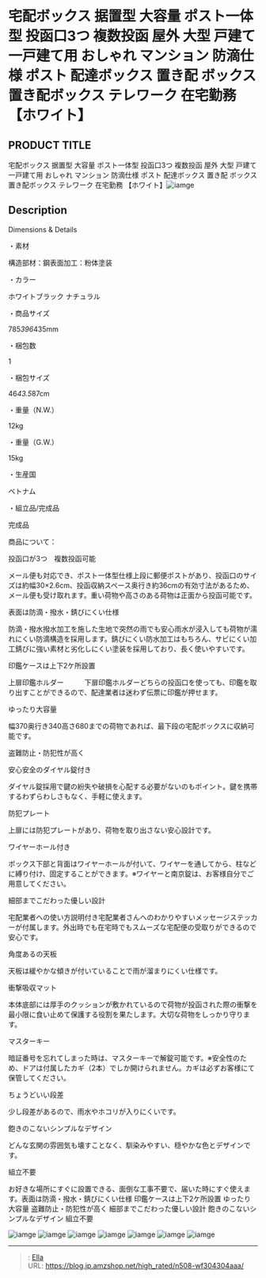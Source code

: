 # 宅配ボックス 据置型 大容量 ポスト一体型 投函口3つ 複数投函 屋外 大型 戸建て 一戸建て用 おしゃれ マンション 防滴仕様 ポスト 配達ボックス 置き配 ボックス 置き配ボックス テレワーク 在宅勤務 【ホワイト】


## PRODUCT TITLE 

宅配ボックス 据置型 大容量 ポスト一体型 投函口3つ 複数投函 屋外 大型 戸建て 一戸建て用 おしゃれ マンション 防滴仕様 ポスト 配達ボックス 置き配 ボックス 置き配ボックス テレワーク 在宅勤務 【ホワイト】![iamge](https://b2bfiles1.gigab2b.cn/image/wkseller/304/20230724_32286244fddc6a156cd0da3790892ad6.png)

## Description

Dimensions &amp; Details





・素材

構造部材：鋼表面加工：粉体塗装



・カラー

ホワイトブラック ナチュラル



・商品サイズ

785*396*435mm



・梱包数

1



・梱包サイズ

46*43.5*87cm



・重量（N.W.）

12kg



・重量（G.W.）

15kg



・生産国

ベトナム



・組立品/完成品

完成品






商品について：





投函口が3つ　複数投函可能

メール便も対応でき、ポスト一体型仕様上段に郵便ポストがあり、投函口のサイズは約幅30×2.6cm、投函収納スペース奥行き約36cmの有効寸法があるため、メール便も受け取れます。重い荷物や高さのある荷物は正面から投函可能です。



表面は防滴・撥水・錆びにくい仕様

防滴・撥水撥水加工を施した生地で突然の雨でも安心雨水が浸入しても荷物が濡れにくい防滴構造を採用します。錆びにくい防水加工はもちろん、サビにくい加工錆びに強い素材と劣化しにくい塗装を採用しており、長く使いやすいです。



印鑑ケースは上下2ケ所設置

上扉印鑑ホルダー　　　下扉印鑑ホルダーどちらの投函口を使っても、印鑑を取り出すことができるので、配達業者は迷わず伝票に印鑑が押せます。



ゆったり大容量

幅370奥行き340高さ680までの荷物であれば、最下段の宅配ボックスに収納可能です。



盗難防止・防犯性が高く





安心安全のダイヤル錠付き

ダイヤル錠採用で鍵の紛失や破損を心配する必要がないのもポイント。鍵を携帯するわずらわしさもなく、手軽に使えます。



防犯プレート

上扉には防犯プレートがあり、荷物を取り出さない安心設計です。



ワイヤーホール付き

ボックス下部と背面はワイヤーホールが付いて、ワイヤーを通してから、柱などに縛り付け、固定することができます。※ワイヤーと南京錠は、お客様自分でご用意してください。



細部までこだわった優しい設計

宅配業者への使い方説明付き宅配業者さんへのわかりやすいメッセージステッカーが付属します。外出時でも在宅時でもスムーズな宅配便の受取りができるので安心です。



角度あるの天板

天板は緩やかな傾きが付いていることで雨が溜まりにくい仕様です。



衝撃吸収マット

本体底部には厚手のクッションが敷かれているので荷物が投函された際の衝撃を最小限に食い止めて保護する役割を果たします。大切な荷物をしっかり守ります。



マスターキー

暗証番号を忘れてしまった時は、マスターキーで解錠可能です。※安全性のため、ドアは付属したカギ（2本）でしか開けられません。カギは必ずお客様にて保管してください。



ちょうどいい段差

少し段差があるので、雨水やホコリが入りにくいです。



飽きのこないシンプルなデザイン

どんな玄関の雰囲気も壊すことなく、馴染みやすい、穏やかな色とデザインです。



組立不要

お好きな場所にすぐに設置できる、面倒な工事不要で、届いた時にすぐ使えます。表面は防滴・撥水・錆びにくい仕様
印鑑ケースは上下2ケ所設置
ゆったり大容量
盗難防止・防犯性が高く
細部までこだわった優しい設計
飽きのこないシンプルなデザイン
組立不要



![iamge](https://b2bfiles1.gigab2b.cn/image/wkseller/304/20230724_fa88e08b920b56985e15271eccfd9ca2.png)
![iamge](https://b2bfiles1.gigab2b.cn/image/wkseller/304/20230724_676e587425f44710f84eaa8c9dcf8773.png)
![iamge](https://b2bfiles1.gigab2b.cn/image/wkseller/304/20230724_8da602569bf18a27b5b90678c3a4b265.png)
![iamge](https://b2bfiles1.gigab2b.cn/image/wkseller/304/20230724_287deba4d1a43b119478d370ad98fc87.jpg)
![iamge](https://b2bfiles1.gigab2b.cn/image/wkseller/304/20230724_4d934018bed5e4d36002936bcb7c8fa0.jpg)
![iamge](https://b2bfiles1.gigab2b.cn/image/wkseller/304/20230724_4737308fb16757d408db328b3cec2307.jpg)
![iamge](https://b2bfiles1.gigab2b.cn/image/wkseller/304/20230724_d4ef260ecf02d1b2d243fd4a097fc59e.jpg)


---

> : [Ella](https://blog.jp.amzshop.net/)  
> URL: https://blog.jp.amzshop.net/high_rated/n508-wf304304aaa/  

